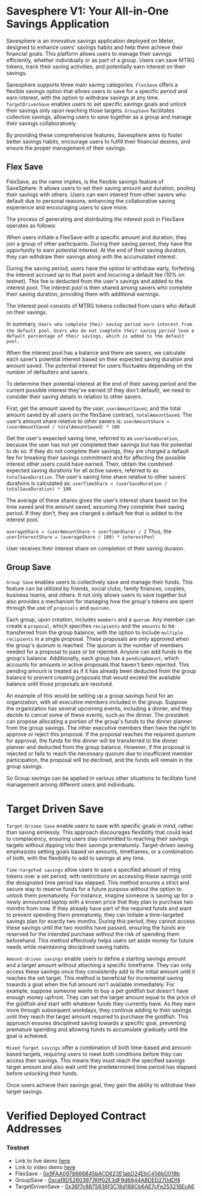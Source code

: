 # Savesphere V1: Your All-in-One Savings Application

Savesphere is an innovative savings application deployed on Meter, designed to enhance users' savings habits and help them achieve their financial goals. This platform allows users to manage their savings efficiently, whether individually or as part of a group. Users can save MTRG tokens, track their saving activities, and potentially earn interest on their savings.

Savesphere supports three main saving categories. `FlexSave` offers a flexible savings option that allows users to save for a specific period and earn interest, with the option to withdraw savings at any time. `TargetDrivenSave` enables users to set specific savings goals and unlock their savings only upon reaching those targets. `GroupSave` facilitates collective savings, allowing users to save together as a group and manage their savings collaboratively.

By providing these comprehensive features, Savesphere aims to foster better savings habits, encourage users to fulfill their financial desires, and ensure the proper management of their savings.

## Flex Save

FlexSave, as the name implies, is the flexible savings feature of SaveSphere. It allows users to set their saving amount and duration, pooling their savings with others. Users can earn interest from other savers who default due to personal reasons, enhancing the collaborative saving experience and encouraging users to save more.

The process of generating and distributing the interest pool in FlexSave operates as follows:

When users initiate a FlexSave with a specific amount and duration, they join a group of other participants. During their saving period, they have the opportunity to earn potential interest. At the end of their saving duration, they can withdraw their savings along with the accumulated interest.

During the saving period, users have the option to withdraw early, forfeiting the interest accrued up to that point and incurring a default fee (10% on testnet). This fee is deducted from the user's savings and added to the interest pool. The interest pool is then shared among savers who complete their saving duration, providing them with additional earnings.

The interest pool consists of MTRG tokens collected from users who default on their savings.

In summary,
`Users who complete their saving period earn interest from the default pool.`
`Users who do not complete their saving period lose a default percentage of their savings, which is added to the default pool.`

When the interest pool has a balance and there are savers, we calculate each saver’s potential interest based on their expected saving duration and amount saved. The potential interest for users fluctuates depending on the number of defaulters and savers.

To determine their potential interest at the end of their saving period and the current possible interest they've earned (if they don't default), we need to consider their saving details in relation to other savers.

First, get the amount saved by the user, `userAmountSaved`, and the total amount saved by all users on the flexSave contract, `totalAmountSaved`. The user’s amount share relative to other savers is:
`userAmountShare = (userAmountSaved / totalAmountSaved) * 100`

Get the user's expected saving time, referred to as `userSaveDuration`, because the user has not yet completed their savings but has the potential to do so. If they do not complete their savings, they are charged a default fee for breaking their savings commitment and for affecting the possible interest other users could have earned. Then, obtain the combined expected saving durations for all active savers, referred to as `totalSaveDuration`. The user's saving time share relative to other savers' durations is calculated as:
`userTimeShare = (userSaveDuration / totalSaveDuration) * 100`

The average of these shares gives the user’s interest share based on the time saved and the amount saved, assuming they complete their saving period. If they don’t, they are charged a default fee that is added to the interest pool.

`averageShare = (userAmountShare + userTimeShare) / 2`
Thus, the `userInterestShare = (averageShare / 100) * interestPool`

User receives their interest share on completion of their saving duraion.

## Group Save

`Group Save` enables users to collectively save and manage their funds. This feature can be utilized by friends, social clubs, family finances, couples, business teams, and others. It not only allows users to save together but also provides a mechanism for managing how the group's tokens are spent through the use of `proposals` and `quorums`.

Each group, upon creation, includes `members` and a `quorum`. Any member can create a `proposal`, which specifies `recipients` and the `amounts` to be transferred from the group balance, with the option to include `multiple recipients` in a single proposal. These proposals are only approved when the group's quorum is reached. The quorum is the number of members needed for a proposal to pass or be rejected. Anyone can add funds to the group's balance. Additionally, each group has a `pendingAmount`, which accounts for amounts in active proposals that haven't been rejected. This pending amount is treated as if it has already been deducted from the group balance to prevent creating proposals that would exceed the available balance until those proposals are resolved.

An example of this would be setting up a group savings fund for an organization, with all executive members included in the group. Suppose the organization has several upcoming events, including a dinner, and they decide to cancel some of these events, such as the dinner. The president can propose allocating a portion of the group's funds to the dinner planner from the group savings. The other executive members then have the right to approve or reject this proposal. If the proposal reaches the required quorum for approval, the funds for the dinner will be transferred to the dinner planner and deducted from the group balance. However, if the proposal is rejected or fails to reach the necessary quorum due to insufficient member participation, the proposal will be declined, and the funds will remain in the group savings.

So Group savings can be applied in various other situations to facilitate fund management among different users and individuals.

# Target Driven Save

`Target-Driven Save` enable users to save with specific goals in mind, rather than saving aimlessly. This approach discourages flexibility that could lead to complacency, ensuring users stay committed to reaching their savings targets without dipping into their savings prematurely. Target-driven saving emphasizes setting goals based on amounts, timeframes, or a combination of both, with the flexibility to add to savings at any time.

`Time-targeted savings` allow users to save a specified amount of mtrg tokens over a set period, with restrictions on accessing these savings until the designated time period has elapsed. This method ensures a strict and secure way to reserve funds for a future purpose without the option to unlock them prematurely.
For instance, imagine someone is saving up for a newly announced laptop with a known price that they plan to purchase two months from now. If they already have part of the required funds and want to prevent spending them prematurely, they can initiate a time-targeted savings plan for exactly two months. During this period, they cannot access these savings until the two months have passed, ensuring the funds are reserved for the intended purchase without the risk of spending them beforehand. This method effectively helps users set aside money for future needs while maintaining disciplined saving habits.

`Amount-driven savings` enable users to define a starting savings amount and a target amount without attaching a specific timeframe. They can only access these savings once they consistently add to the initial amount until it reaches the set target. This method is beneficial for incremental saving towards a goal when the full amount isn't available immediately.
For example, suppose someone wants to buy a pet goldfish but doesn't have enough money upfront. They can set the target amount equal to the price of the goldfish and start with whatever funds they currently have. As they earn more through subsequent workdays, they continue adding to their savings until they reach the target amount required to purchase the goldfish. This approach ensures disciplined saving towards a specific goal, preventing premature spending and allowing funds to accumulate gradually until the goal is achieved.

`Mixed Target savings` offer a combination of both time-based and amount-based targets, requiring users to meet both conditions before they can access their savings. This means they must reach the specified savings target amount and also wait until the predetermined time period has elapsed before unlocking their funds.

Once users achieve their savings goal, they gain the ability to withdraw their target savings.

# Verified Deployed Contract Addresses

### Testnet

- Link to live demo [here](https://savesphere-ggvbknpk1-franfran20s-projects.vercel.app)
- Link to video demo [here]()
- FlexSave - [0x9FAA0978666B45bACD623E1abD24EbC456bD018b](https://scan-warringstakes.meter.io/address/0x9faa0978666b45bacd623e1abd24ebc456bd018b)
- GroupSave - [0xca19D52603977Aff02E3dF9d6844ABDED270dDf4](https://scan-warringstakes.meter.io/address/0xca19D52603977Aff02E3dF9d6844ABDED270dDf4)
- TargetDrivenSave - [0x36f7c8875836f3C18d188Cb6AE7cFe253218EcA6](https://scan-warringstakes.meter.io/address/0x36f7c8875836f3C18d188Cb6AE7cFe253218EcA6)

<!--  old target driven ->  0x5490194Dff63994Ad35AF72a849049A2445AF7C1>

